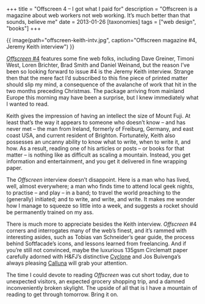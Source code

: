 +++
title = "Offscreen 4 – I got what I paid for"
description = "Offscreen is a magazine about web workers not web working. It’s much better than that sounds, believe me"
date = 2013-01-26
[taxonomies]
tags = ["web design", "books"]
+++

{{ image(path="offscreen-keith-intv.jpg", caption="Offscreen magazine #4, Jeremy Keith interview") }}

[*Offscreen* #4](http://www.offscreenmag.com) features some fine web folks, including Dave Greiner, Timoni West, Loren Brichter, Brad Smith and Daniel Weinand, but the reason I’ve been so looking forward to issue #4 is the Jeremy Keith interview. Strange then that the mere fact I’d subscribed to this fine piece of printed matter should slip my mind, a consequence of the avalanche of work that hit in the two months preceding Christmas. The package arriving from mainland Europe this morning may have been a surprise, but I knew immediately what I wanted to read.

Keith gives the impression of having an intellect the size of Mount Fuji. At least that’s the way it appears to someone who doesn’t know – and has never met – the man from Ireland, formerly of Freiburg, Germany, and east coast USA, and current resident of Brighton. Fortunately, Keith also possesses an uncanny ability to know what to write, when to write it, and how. As a result, reading one of his articles or posts – or books for that matter – is nothing like as difficult as scaling a mountain. Instead, you get information and entertainment, and you get it delivered in fine wrapping paper.

The *Offscreen* interview doesn’t disappoint. Here is a man who has lived, well, almost everywhere; a man who finds time to attend local geek nights, to practise – and play – in a band; to travel the world preaching to the (generally) initiated; and to write, and write, and write. It makes me wonder how I manage to squeeze so little into a week, and suggests a rocket should be permanently trained on my ass.

There is much more to appreciate besides the Keith interview. *Offscreen* #4 corners and interrogates many of the web’s finest, and it’s rammed with interesting asides, such as Tobias van Schneider’s gear guide, the process behind Softfacade’s icons, and lessons learned from freelancing. And if you’re still not convinced, maybe the luxurious 135gsm Circlematt paper carefully adorned with H&FJ’s distinctive [Cyclone](http://www.typography.com/fonts/font_overview.php?productLineID=100003) and Jos Buivenga’s always pleasing [Calluna](http://www.exljbris.com/calluna.html) will grab your attention. 

The time I could devote to reading *Offscreen* was cut short today, due to unexpected visitors, an expected grocery shopping trip, and a damned inconveniently broken skylight. The upside of all that is I have a mountain of reading to get through tomorrow. Bring it on.
